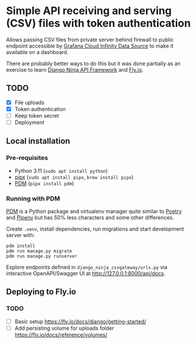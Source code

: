 # Simple API receiving and serving (CSV) files with token authentication

Allows passing CSV files from private server behind firewall to public endpoint accessible by [Grafana Cloud Infinity Data Source](https://grafana.com/grafana/plugins/yesoreyeram-infinity-datasource/) to make it available on a dashboard.

There are probably better ways to do this but it was done partially as an exercise to learn [Django Ninja API Framework](https://django-ninja.dev/) and [Fly.io](https://fly.io/docs/django/getting-started/).

## TODO

- [x] File uploads 
- [x] Token authentication
- [ ] Keep token secret
- [ ] Deployment

## Local installation

### Pre-requisites

- Python 3.11 (`sudo apt install python`)
- [pipx](https://github.com/pypa/pipx) (`sudo apt install pipx`, `brew install pipx`)
- [PDM](https://pdm-project.org/) (`pipx install pdm`)

### Running with PDM

[PDM](https://pdm-project.org/) is a Python package and virtualenv manager quite similar to [Poetry](https://python-poetry.org/) and [Pipenv](https://pipenv.pypa.io/en/latest/) but has 50% less characters and some other differences.

Create `.venv`, install dependencies, run migrations and start development server with:
```
pdm install
pdm run manage.py migrate
pdm run manage.py runserver
```

Explore endpoints defined in `django_ninja_csvgateway/urls.py` via interactive OpenAPI/Swagger UI at http://127.0.0.1:8000/api/docs.

## Deploying to Fly.io

### TODO

- [ ] Basic setup https://fly.io/docs/django/getting-started/
- [ ] Add persisting volume for uploads folder https://fly.io/docs/reference/volumes/
